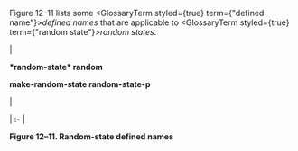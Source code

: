  



Figure 12–11 lists some <GlossaryTerm styled={true} term={"defined name"}><i>defined names</i></GlossaryTerm> that are applicable to <GlossaryTerm styled={true} term={"random state"}><i>random states</i></GlossaryTerm>. 



|<p>**\*random-state\* random** </p><p>**make-random-state random-state-p**</p>|

| :- |





**Figure 12–11. Random-state defined names** 







 



 



